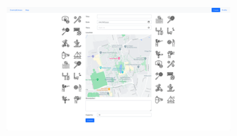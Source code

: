 
![alt text](https://github.com/Sharqosity/cs326-final-rho/blob/main/docs/Screenshots/createEvent.png)
